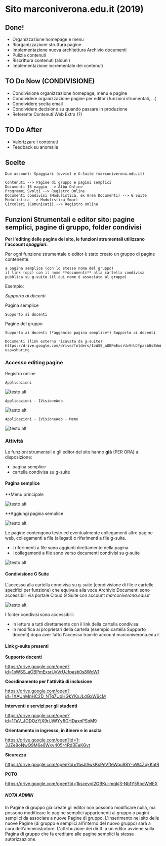 # Sito marconiverona.edu.it (2019)

## Done!

*	Organizzazione homepage e menu
*	Riorganizzazione struttura pagine
*	Implementazione nuova architettura Archivio documenti
*	Pulizia contenuti
*	Riscrittura contenuti (alcuni)
*	Implementazione incrementale dei contenuti

## TO Do Now (CONDIVISIONE)

*	Condivisione organizzazione homepage, menu e pagine
*	Condividere organizzazione pagine per editor (funzioni strumentali, ...)
* 	Condividere scelta email
*	Condividere decisione su quando passare in produzione
*	Referente Contenuti Web Extra (?)

## TO Do After

*	Valorizzare i contenuti
*	Feedback su anomalie 

## Scelte

	Due account: Spaggiari (ovvio) e G-Suite (marconiverona.edu.it)
	
	Contenuti --> Pagine di gruppo e pagini semplici 
	Documenti 15 maggio --> Albo Online 
	Programmi Svolti --> Registro Online
	Documenti condivisi (Modulistica, ex Area Documenti) --> G Suite
	Modulistica --> Modulistica Smart
	Circolari (Comunicati) --> Registro Online


## Funzioni Strumentali e editor sito: pagine semplici, pagine di gruppo, folder condivisi 

**Per l'editing delle pagine del sito, le funzioni strumentali utilizzano l'account *spaggiari*.**

Per ogni funzione strumentale o editor è stato creato un gruppo di pagine contenente:

	a pagina semplice (con lo stesso nome del gruppo)
	il link (opz) con il nome **documenti** alla cartella condivisa pubblica su g-suite (il cui nome è associato al gruppo)
	
Esempio:

*Supporto ai docenti*

Pagina semplice

	Supporto ai docenti
	
Pagine del gruppo

	Supporto ai docenti (*aggancio pagina semplice*) Supporto ai docenti 
		
	Documenti (link esterno ricavato da g-suite) https://drive.google.com/drive/folders/1oWSS_aOBPmExsrUvVrUJfpasb0s8WoW1?usp=sharing


### Accesso editing pagine

Registro online

	Applicazioni

![testo alt](../images/applicazioni.png "Applicazioni ")

	Applicazioni - 1VisioneWeb

![testo alt](../images/1visioneweb.png "1a VisioneWeb")

	Applicazioni - 1VisioneWeb - Menu
	
![testo alt](../images/menu_editor.png "Menu Editor")

### Attività

Le funzioni strumentali e gli editor del sito hanno **già** (PER ORA) a disposizione:

*	pagina semplice
*	cartella condivisa su g-suite 

#### Pagina semplice

**Menu principale

![testo alt](../images/pagine_semplici.png "Pagine semplici")

**Aggiungi pagina semplice

![testo alt](../images/pagine_semplici_nuovo.png "Nuova")

Le pagine contengono testo ed eventualmente collegamenti altre pagine web, collegamenti a file (allegati) o riferimenti a file g-suite.

*	I riferimenti a file sono aggiunti direttamente nella pagina 
*	I collegamenti a file sono verso documenti condivisi su g-suite

![testo alt](../images/crea_pagina_semplice.png "Crea pagina semplice")
 
#### Condivisione G Suite

L'accesso alla cartella condivisa su g-suite (condivisione di file e cartelle specifici per funzione) che equivale alla voce Archivio Documenti sono accessibili via portale Cloud G Suite con account *marconiverona.edu.it*

![testo alt](../images/cartella_condivisa_gsuite.png "Cartella condivisa G Suite ")

I folder condivisi sono accessibili:

*	in lettura a tutti direttamente con il link della cartella condivisa 
*	in modifica ai proprietari della cartella (esempio cartella Supporto docenti) dopo aver fatto l'accesso tramite account marconiverona.edu.it


#### Link g-suite presenti
 
**Supporto docenti**

https://drive.google.com/open?id=1oWSS_aOBPmExsrUvVrUJfpasb0s8WoW1

**Coordinamento per l'attività di inclusione**

https://drive.google.com/open?id=1XAUnMnHC2D_NTg7UoHGkYKxJLdGxW6cM

**Interventi e servizi per gli studenti**

https://drive.google.com/open?id=1TaV_JODOzYjX9rUjWYyflGHDaxnPSoM9

**Orientamento in ingresso, in itinere e in uscita**

https://drive.google.com/open?id=1-3JZe8oNwQ9M6e6Wxv405r4RdBEeKGvt

**Sicurezza**

https://drive.google.com/open?id=11wJlAwkKsPeVfteWquR8Y-oW4ZqkKatR

**PCTO**

https://drive.google.com/open?id=1kscevvI2OBKu-mqkj3-Nb1Y55beWelEX

##### NOTA ADMIN

In Pagine di gruppo già create gli editor non possono modificare nulla, ma possono modificare le pagine semplici appartenenti al gruppo o pagini semplici da associare a nuove Pagine di gruppo. 
L'inserimento nel sito delle nuove Pagine (di gruppo e semplici all'interno del nuovo gruppo) sarà a cura dell'amministratore.
L'attribuzione dei diritti a un editor avviene sulla Pagina di gruppo che fa ereditare alle pagine semplici la stessa autorizzazione.


